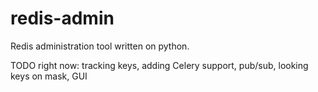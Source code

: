 redis-admin
===========

Redis administration tool written on python.

TODO right now: tracking keys, adding Celery support, pub/sub, looking keys on mask, GUI
